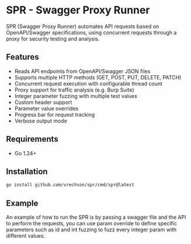 # SPR - Swagger Proxy Runner

SPR (Swagger Proxy Runner) automates API requests based on OpenAPI/Swagger specifications, using concurrent requests through a proxy for security testing and analysis.

## Features
- Reads API endpoints from OpenAPI/Swagger JSON files
- Supports multiple HTTP methods (GET, POST, PUT, DELETE, PATCH)
- Concurrent request execution with configurable thread count
- Proxy support for traffic analysis (e.g. Burp Suite)
- Integer parameter fuzzing with multiple test values
- Custom header support
- Parameter value overrides
- Progress bar for request tracking
- Verbose output mode

## Requirements
- Go 1.24+

## Installation
```bash
go install github.com/vrechson/spr/cmd/spr@latest
```

## Example

An example of how to run the SPR is by passing a swagger file and the API to perform the requests, you can use param override to define specific parameters such as id and int fuzzing to fuzz every integer param with different values. 
```spr -swagger examples/swagger.json -host 'https://api.ganjoor.net/' -param-override="id=1337" --int-fuzzing -threads 50 -H 'Authorization: Bearer 1337'
```